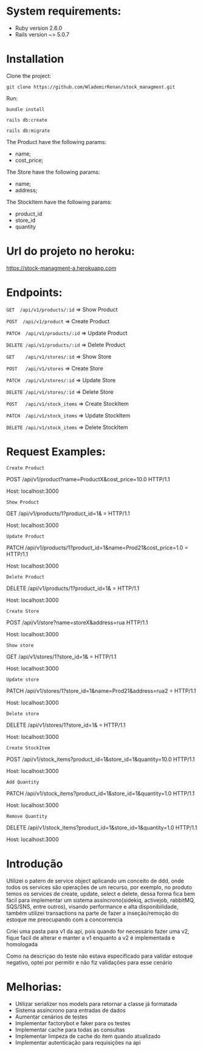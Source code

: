 # System requirements:

* Ruby version 2.6.0
* Rails version ~> 5.0.7


# Installation

Clone the project:

    git clone https://github.com/WlademirRenan/stock_managment.git

Run:

    bundle install

    rails db:create

    rails db:migrate

The Product have the following params:
* name;
* cost_price;

The Store have the following params:
* name;
* address;

The StockItem have the following params:
* product_id
* store_id
* quantity

# Url do projeto no heroku:

https://stock-managment-a.herokuapp.com


# Endpoints:

`GET  /api/v1/products/:id` => Show Product

`POST  /api/v1/product` => Create Product

`PATCH  /api/v1/products/:id` => Update Product

`DELETE /api/v1/products/:id` => Delete Product


`GET    /api/v1/stores/:id` => Show Store

`POST   /api/v1/stores` => Create Store

`PATCH  /api/v1/stores/:id` => Update Store

`DELETE /api/v1/stores/:id` => Delete Store


`POST   /api/v1/stock_items` => Create StockItem

`PATCH  /api/v1/stock_items` => Update StockItem

`DELETE /api/v1/stock_items` => Delete StockItem


# Request Examples:

    Create Product

POST /api/v1/product?name=ProductX&amp;cost_price=10.0 HTTP/1.1

Host: localhost:3000

    Show Product

GET /api/v1/products/1?product_id=1&amp; = HTTP/1.1

Host: localhost:3000

    Update Product

PATCH /api/v1/products/1?product_id=1&amp;name=Prod21&amp;cost_price=1.0 = HTTP/1.1

Host: localhost:3000

    Delete Product

DELETE /api/v1/products/1?product_id=1&amp; = HTTP/1.1

Host: localhost:3000



    Create Store

POST /api/v1/store?name=storeX&amp;address=rua HTTP/1.1

Host: localhost:3000

    Show store

GET /api/v1/stores/1?store_id=1&amp; = HTTP/1.1

Host: localhost:3000

    Update store

PATCH /api/v1/stores/1?store_id=1&amp;name=Prod21&amp;address=rua2 = HTTP/1.1

Host: localhost:3000

    Delete store

DELETE /api/v1/stores/1?store_id=1&amp; = HTTP/1.1

Host: localhost:3000

    Create StockItem

POST /api/v1/stock_items?product_id=1&amp;store_id=1&amp;quantity=10.0 HTTP/1.1

Host: localhost:3000

    Add Quantity

PATCH /api/v1/stock_items?product_id=1&amp;store_id=1&amp;quantity=1.0 HTTP/1.1

Host: localhost:3000

    Remove Quantity

DELETE /api/v1/stock_items?product_id=1&amp;store_id=1&amp;quantity=1.0 HTTP/1.1

Host: localhost:3000


# Introdução

Utilizei o patern de service object aplicando um conceito de ddd, onde todos os services são operações de um recurso, por exemplo, no produto temos os services de create, update, select e delete, dessa forma fica bem fácil para implementar um sistema assíncrono(sidekiq, activejob, rabbitMQ, SQS/SNS, entre outros), visando performance e alta disponibilidade, também utilizei transactions na parte de fazer a inseção/remoção do estoque me preocupando com a concorrencia

Criei uma pasta para v1 da api, pois quando for necessário fazer uma v2, fique facil de alterar e manter a v1 enquanto a v2 é implementada e homologada

Como na descriçao do teste não estava especificado para validar estoque negativo, optei por permitir e não fiz validações para esse cenário


# Melhorias:

* Utilizar serializer nos models para retornar a classe já formatada
* Sistema assíncrono para entradas de dados
* Aumentar cenários de testes
* Implementar factorybot e faker para os testes
* Implementar cache para todas as consultas
* Implementar limpeza de cache do item quando atualizado
* Implementar autenticação para requisições na api